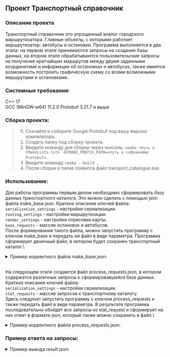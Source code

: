 ## Проект Транспортный справочник ##

### Описание проекта ####
Транспортный справочник это упрощенный аналог городского маршрутизатора. Главные объекты, с которыми работает маршрутизатор: автобусы и остановки.
Программа выполняется в два этапа: на первом этапе принимаются запросы на создание базы данных, на втором этапе обрабатываются пользовательские
запросы на получение кратчайших маршрутов между двумя заданными координатами и информации об остановках и автобусах, также имеется возможность
построить графическую схему со всеми возможными маршрутами и остановками.

### Системные требования: ###
C++ 17  
GCC (MinGW-w64) 11.2.0
Protobuf 3.21.7 и выше

### Сборка проекта: ###
> 0. Скачайте и соберите Google Protobuf под вашу версию компилятора.
> 1. Создать папку под сборку проекта.
> 2. Введите команду для сборки через консоль: `cmake <путь к CMakeLists.txt> -DCMAKE_PREFIX_PATH=<путь к собранному Protobuf>`.
> 3. Введите команду `cmake --build .`
> 4. После сборки в папке появится файл transport_catalogue.exe.

### Использование: ###
Для работы программы первым делом необходимо сформировать базу данных транспортного каталога. Это можно сделать с помощью json файла make_base.json.
Краткое описание ключей файла:\
`serialization_settings` - настройки сериализации.\
`routing_settings` - настройки маршрутизации.\
`render_settings` - настройки отрисовки карты.\
`base_requests` - массив остановок и автобусов.\
После формирования такого файла, можно запустить программу с ключом make_base и передать ей файл в виде параметра.
Программа сформирует двоичный файл, в котором будет сохранен транспортный каталог.\
<details>
  <summary>Пример корректного файла make_base.json:</summary>

```json 
  {
      "serialization_settings": {
          "file": "transport_catalogue.db"
      },
      "routing_settings": {
          "bus_wait_time": 2,
          "bus_velocity": 30
      },
      "render_settings": {
          "width": 1200,
          "height": 500,
          "padding": 50,
          "stop_radius": 5,
          "line_width": 14,
          "bus_label_font_size": 20,
          "bus_label_offset": [
              7,
              15
          ],
          "stop_label_font_size": 18,
          "stop_label_offset": [
              7,
              -3
          ],
          "underlayer_color": [
              255,
              255,
              255,
              0.85
          ],
          "underlayer_width": 3,
          "color_palette": [
              "green",
              [
                  255,
                  160,
                  0
              ],
              "red"
          ]
      },
      "base_requests": [
          {
              "type": "Bus",
              "name": "14",
              "stops": [
                  "Улица Лизы Чайкиной",
                  "Электросети",
                  "Ривьерский мост",
                  "Гостиница Сочи",
                  "Кубанская улица",
                  "По требованию",
                  "Улица Докучаева",
                  "Улица Лизы Чайкиной"
              ],
              "is_roundtrip": true
          },
          {
              "type": "Bus",
              "name": "24",
              "stops": [
                  "Улица Докучаева",
                  "Параллельная улица",
                  "Электросети",
                  "Санаторий Родина"
              ],
              "is_roundtrip": false
          },
          {
              "type": "Bus",
              "name": "114",
              "stops": [
                  "Морской вокзал",
                  "Ривьерский мост"
              ],
              "is_roundtrip": false
          },
          {
              "type": "Stop",
              "name": "Улица Лизы Чайкиной",
              "latitude": 43.590317,
              "longitude": 39.746833,
              "road_distances": {
                  "Электросети": 4300,
                  "Улица Докучаева": 2000
              }
          },
          {
              "type": "Stop",
              "name": "Морской вокзал",
              "latitude": 43.581969,
              "longitude": 39.719848,
              "road_distances": {
                  "Ривьерский мост": 850
              }
          },
          {
              "type": "Stop",
              "name": "Электросети",
              "latitude": 43.598701,
              "longitude": 39.730623,
              "road_distances": {
                  "Санаторий Родина": 4500,
                  "Параллельная улица": 1200,
                  "Ривьерский мост": 1900
              }
          },
          {
              "type": "Stop",
              "name": "Ривьерский мост",
              "latitude": 43.587795,
              "longitude": 39.716901,
              "road_distances": {
                  "Морской вокзал": 850,
                  "Гостиница Сочи": 1740
              }
          },
          {
              "type": "Stop",
              "name": "Гостиница Сочи",
              "latitude": 43.578079,
              "longitude": 39.728068,
              "road_distances": {
                  "Кубанская улица": 320
              }
          },
          {
              "type": "Stop",
              "name": "Кубанская улица",
              "latitude": 43.578509,
              "longitude": 39.730959,
              "road_distances": {
                  "По требованию": 370
              }
          },
          {
              "type": "Stop",
              "name": "По требованию",
              "latitude": 43.579285,
              "longitude": 39.733742,
              "road_distances": {
                  "Улица Докучаева": 600
              }
          },
          {
              "type": "Stop",
              "name": "Улица Докучаева",
              "latitude": 43.585586,
              "longitude": 39.733879,
              "road_distances": {
                  "Параллельная улица": 1100
              }
          },
          {
              "type": "Stop",
              "name": "Параллельная улица",
              "latitude": 43.590041,
              "longitude": 39.732886,
              "road_distances": {}
          },
          {
              "type": "Stop",
              "name": "Санаторий Родина",
              "latitude": 43.601202,
              "longitude": 39.715498,
              "road_distances": {}
          }
      ]
  }  
```
</details>

\
На следующем этапе создается файл process_requests.json, в котором содержатся различные запросы к сформировавшейся базе данных.
Краткое описание ключей файла:\
`serialization_settings` - настройки сериализации.\
`stat_requests` - массив запросов к транспортному каталогу.\
Здесь следуюет запустить программу с ключом process_requests и также передать файл в виде параметра.
В результате программа последовательно обойдет все запросы из stat_request и сформирует на них ответ в формате json, который также можно сохранить в файл.\
<details>
  <summary>Пример корректного файла process_requests.json:</summary>

```json 
  {
      "serialization_settings": {
          "file": "transport_catalogue.db"
      },
      "stat_requests": [
          {
              "id": 218563507,
              "type": "Bus",
              "name": "14"
          },
          {
              "id": 508658276,
              "type": "Stop",
              "name": "Электросети"
          },
          {
              "id": 1964680131,
              "type": "Route",
              "from": "Морской вокзал",
              "to": "Параллельная улица"
          },
          {
              "id": 1359372752,
              "type": "Map"
          }
      ]
  }
```
</details>

### Пример ответа на запросы: ###
<details>
  <summary>Пример вывода result.json:</summary>

```json
[{
  "curvature": 1.60481,
  "request_id": 218563507,
  "route_length": 11230,
  "stop_count": 8,
  "unique_stop_count": 7
}, {
  "buses": ["14", "24"],
  "request_id": 508658276
}, {
  "items": [{
    "stop_name": "Морской вокзал",
    "time": 2,
    "type": "Wait"
  }, {
    "bus": "114",
    "span_count": 1,
    "time": 1.7,
    "type": "Bus"
  }, {
    "stop_name": "Ривьерский мост",
    "time": 2,
    "type": "Wait"
  }, {
    "bus": "14",
    "span_count": 4,
    "time": 6.06,
    "type": "Bus"
  }, {
    "stop_name": "Улица Докучаева",
    "time": 2,
    "type": "Wait"
  }, {
    "bus": "24",
    "span_count": 1,
    "time": 2.2,
    "type": "Bus"
  }],
  "request_id": 1964680131,
  "total_time": 15.96
}, {
  "map": "<?xml version=\"1.0\" encoding=\"UTF-8\" ?>\n<svg xmlns=\"http://www.w3.org/2000/svg\" version=\"1.1\">\n  <polyline points=\"125.25,382.708 74.2702,281.925 125.25,382.708\" fill=\"none\" stroke=\"green\" stroke-width=\"14\" stroke-linecap=\"round\" stroke-linejoin=\"round\"/>\n  <polyline points=\"592.058,238.297 311.644,93.2643 74.2702,281.925 267.446,450 317.457,442.562 365.599,429.138 367.969,320.138 592.058,238.297\" fill=\"none\" stroke=\"rgb(255,160,0)\" stroke-width=\"14\" stroke-linecap=\"round\" stroke-linejoin=\"round\"/>\n  <polyline points=\"367.969,320.138 350.791,243.072 311.644,93.2643 50,50 311.644,93.2643 350.791,243.072 367.969,320.138\" fill=\"none\" stroke=\"red\" stroke-width=\"14\" stroke-linecap=\"round\" stroke-linejoin=\"round\"/>\n  <text fill=\"rgba(255,255,255,0.85)\" stroke=\"rgba(255,255,255,0.85)\" stroke-width=\"3\" stroke-linecap=\"round\" stroke-linejoin=\"round\" x=\"125.25\" y=\"382.708\" dx=\"7\" dy=\"15\" font-size=\"20\" font-family=\"Verdana\" font-weight=\"bold\">114</text>\n  <text fill=\"green\" x=\"125.25\" y=\"382.708\" dx=\"7\" dy=\"15\" font-size=\"20\" font-family=\"Verdana\" font-weight=\"bold\">114</text>\n  <text fill=\"rgba(255,255,255,0.85)\" stroke=\"rgba(255,255,255,0.85)\" stroke-width=\"3\" stroke-linecap=\"round\" stroke-linejoin=\"round\" x=\"74.2702\" y=\"281.925\" dx=\"7\" dy=\"15\" font-size=\"20\" font-family=\"Verdana\" font-weight=\"bold\">114</text>\n  <text fill=\"green\" x=\"74.2702\" y=\"281.925\" dx=\"7\" dy=\"15\" font-size=\"20\" font-family=\"Verdana\" font-weight=\"bold\">114</text>\n  <text fill=\"rgba(255,255,255,0.85)\" stroke=\"rgba(255,255,255,0.85)\" stroke-width=\"3\" stroke-linecap=\"round\" stroke-linejoin=\"round\" x=\"592.058\" y=\"238.297\" dx=\"7\" dy=\"15\" font-size=\"20\" font-family=\"Verdana\" font-weight=\"bold\">14</text>\n  <text fill=\"rgb(255,160,0)\" x=\"592.058\" y=\"238.297\" dx=\"7\" dy=\"15\" font-size=\"20\" font-family=\"Verdana\" font-weight=\"bold\">14</text>\n  <text fill=\"rgba(255,255,255,0.85)\" stroke=\"rgba(255,255,255,0.85)\" stroke-width=\"3\" stroke-linecap=\"round\" stroke-linejoin=\"round\" x=\"367.969\" y=\"320.138\" dx=\"7\" dy=\"15\" font-size=\"20\" font-family=\"Verdana\" font-weight=\"bold\">24</text>\n  <text fill=\"red\" x=\"367.969\" y=\"320.138\" dx=\"7\" dy=\"15\" font-size=\"20\" font-family=\"Verdana\" font-weight=\"bold\">24</text>\n  <text fill=\"rgba(255,255,255,0.85)\" stroke=\"rgba(255,255,255,0.85)\" stroke-width=\"3\" stroke-linecap=\"round\" stroke-linejoin=\"round\" x=\"50\" y=\"50\" dx=\"7\" dy=\"15\" font-size=\"20\" font-family=\"Verdana\" font-weight=\"bold\">24</text>\n  <text fill=\"red\" x=\"50\" y=\"50\" dx=\"7\" dy=\"15\" font-size=\"20\" font-family=\"Verdana\" font-weight=\"bold\">24</text>\n  <circle cx=\"267.446\" cy=\"450\" r=\"5\" fill=\"white\"/>\n  <circle cx=\"317.457\" cy=\"442.562\" r=\"5\" fill=\"white\"/>\n  <circle cx=\"125.25\" cy=\"382.708\" r=\"5\" fill=\"white\"/>\n  <circle cx=\"350.791\" cy=\"243.072\" r=\"5\" fill=\"white\"/>\n  <circle cx=\"365.599\" cy=\"429.138\" r=\"5\" fill=\"white\"/>\n  <circle cx=\"74.2702\" cy=\"281.925\" r=\"5\" fill=\"white\"/>\n  <circle cx=\"50\" cy=\"50\" r=\"5\" fill=\"white\"/>\n  <circle cx=\"367.969\" cy=\"320.138\" r=\"5\" fill=\"white\"/>\n  <circle cx=\"592.058\" cy=\"238.297\" r=\"5\" fill=\"white\"/>\n  <circle cx=\"311.644\" cy=\"93.2643\" r=\"5\" fill=\"white\"/>\n  <text fill=\"rgba(255,255,255,0.85)\" stroke=\"rgba(255,255,255,0.85)\" stroke-width=\"3\" stroke-linecap=\"round\" stroke-linejoin=\"round\" x=\"267.446\" y=\"450\" dx=\"7\" dy=\"-3\" font-size=\"18\" font-family=\"Verdana\">Гостиница Сочи</text>\n  <text fill=\"black\" x=\"267.446\" y=\"450\" dx=\"7\" dy=\"-3\" font-size=\"18\" font-family=\"Verdana\">Гостиница Сочи</text>\n  <text fill=\"rgba(255,255,255,0.85)\" stroke=\"rgba(255,255,255,0.85)\" stroke-width=\"3\" stroke-linecap=\"round\" stroke-linejoin=\"round\" x=\"317.457\" y=\"442.562\" dx=\"7\" dy=\"-3\" font-size=\"18\" font-family=\"Verdana\">Кубанская улица</text>\n  <text fill=\"black\" x=\"317.457\" y=\"442.562\" dx=\"7\" dy=\"-3\" font-size=\"18\" font-family=\"Verdana\">Кубанская улица</text>\n  <text fill=\"rgba(255,255,255,0.85)\" stroke=\"rgba(255,255,255,0.85)\" stroke-width=\"3\" stroke-linecap=\"round\" stroke-linejoin=\"round\" x=\"125.25\" y=\"382.708\" dx=\"7\" dy=\"-3\" font-size=\"18\" font-family=\"Verdana\">Морской вокзал</text>\n  <text fill=\"black\" x=\"125.25\" y=\"382.708\" dx=\"7\" dy=\"-3\" font-size=\"18\" font-family=\"Verdana\">Морской вокзал</text>\n  <text fill=\"rgba(255,255,255,0.85)\" stroke=\"rgba(255,255,255,0.85)\" stroke-width=\"3\" stroke-linecap=\"round\" stroke-linejoin=\"round\" x=\"350.791\" y=\"243.072\" dx=\"7\" dy=\"-3\" font-size=\"18\" font-family=\"Verdana\">Параллельная улица</text>\n  <text fill=\"black\" x=\"350.791\" y=\"243.072\" dx=\"7\" dy=\"-3\" font-size=\"18\" font-family=\"Verdana\">Параллельная улица</text>\n  <text fill=\"rgba(255,255,255,0.85)\" stroke=\"rgba(255,255,255,0.85)\" stroke-width=\"3\" stroke-linecap=\"round\" stroke-linejoin=\"round\" x=\"365.599\" y=\"429.138\" dx=\"7\" dy=\"-3\" font-size=\"18\" font-family=\"Verdana\">По требованию</text>\n  <text fill=\"black\" x=\"365.599\" y=\"429.138\" dx=\"7\" dy=\"-3\" font-size=\"18\" font-family=\"Verdana\">По требованию</text>\n  <text fill=\"rgba(255,255,255,0.85)\" stroke=\"rgba(255,255,255,0.85)\" stroke-width=\"3\" stroke-linecap=\"round\" stroke-linejoin=\"round\" x=\"74.2702\" y=\"281.925\" dx=\"7\" dy=\"-3\" font-size=\"18\" font-family=\"Verdana\">Ривьерский мост</text>\n  <text fill=\"black\" x=\"74.2702\" y=\"281.925\" dx=\"7\" dy=\"-3\" font-size=\"18\" font-family=\"Verdana\">Ривьерский мост</text>\n  <text fill=\"rgba(255,255,255,0.85)\" stroke=\"rgba(255,255,255,0.85)\" stroke-width=\"3\" stroke-linecap=\"round\" stroke-linejoin=\"round\" x=\"50\" y=\"50\" dx=\"7\" dy=\"-3\" font-size=\"18\" font-family=\"Verdana\">Санаторий Родина</text>\n  <text fill=\"black\" x=\"50\" y=\"50\" dx=\"7\" dy=\"-3\" font-size=\"18\" font-family=\"Verdana\">Санаторий Родина</text>\n  <text fill=\"rgba(255,255,255,0.85)\" stroke=\"rgba(255,255,255,0.85)\" stroke-width=\"3\" stroke-linecap=\"round\" stroke-linejoin=\"round\" x=\"367.969\" y=\"320.138\" dx=\"7\" dy=\"-3\" font-size=\"18\" font-family=\"Verdana\">Улица Докучаева</text>\n  <text fill=\"black\" x=\"367.969\" y=\"320.138\" dx=\"7\" dy=\"-3\" font-size=\"18\" font-family=\"Verdana\">Улица Докучаева</text>\n  <text fill=\"rgba(255,255,255,0.85)\" stroke=\"rgba(255,255,255,0.85)\" stroke-width=\"3\" stroke-linecap=\"round\" stroke-linejoin=\"round\" x=\"592.058\" y=\"238.297\" dx=\"7\" dy=\"-3\" font-size=\"18\" font-family=\"Verdana\">Улица Лизы Чайкиной</text>\n  <text fill=\"black\" x=\"592.058\" y=\"238.297\" dx=\"7\" dy=\"-3\" font-size=\"18\" font-family=\"Verdana\">Улица Лизы Чайкиной</text>\n  <text fill=\"rgba(255,255,255,0.85)\" stroke=\"rgba(255,255,255,0.85)\" stroke-width=\"3\" stroke-linecap=\"round\" stroke-linejoin=\"round\" x=\"311.644\" y=\"93.2643\" dx=\"7\" dy=\"-3\" font-size=\"18\" font-family=\"Verdana\">Электросети</text>\n  <text fill=\"black\" x=\"311.644\" y=\"93.2643\" dx=\"7\" dy=\"-3\" font-size=\"18\" font-family=\"Verdana\">Электросети</text>\n</svg>",
  "request_id": 1359372752
}]
```
</details>
